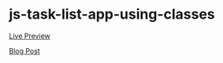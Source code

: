 # js-task-list-app-using-classes

[Live Preview](https://apps.damirpristav.com/task-list/)

[Blog Post](https://codingfromscratch.dev/task-list-app-vanilla-js-app-using-classes/)